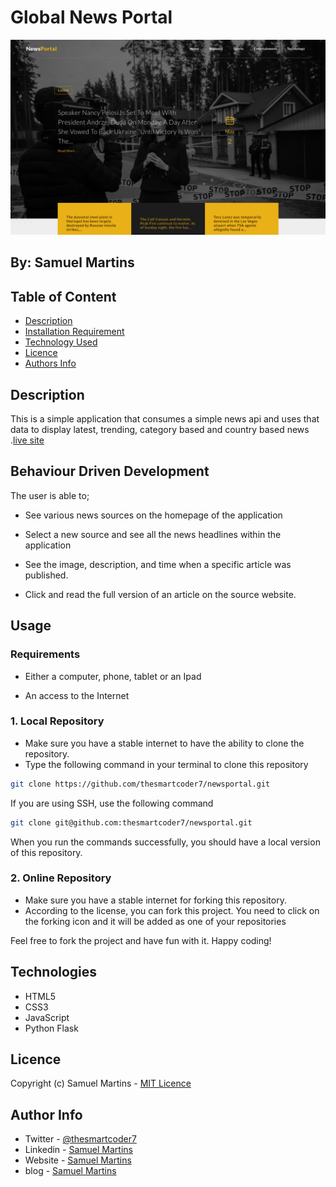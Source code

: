 # Global News Portal

![Project Image](app/static/images/readme-image.png)

## By: Samuel Martins

## Table of Content

- [Description](#description)
- [Installation Requirement](#usage)
- [Technology Used](#technologies)
- [Licence](#licence)
- [Authors Info](#author-info)

## Description

This is a simple application that consumes a simple news api and uses that data to display latest, trending, category based and country based news
.[live site](https://newsportal.smart-code.dev/)

## Behaviour Driven Development

The user is able to;

- See various news sources on the homepage of the application

- Select a new source and see all the news headlines within the application

- See the image, description, and time when a specific article was published.

- Click and read the full version of an article on the source website.

## Usage

### Requirements

- Either a computer, phone, tablet or an Ipad

- An access to the Internet

### 1. Local Repository

- Make sure you have a stable internet to have the ability to clone the repository.
- Type the following command in your terminal to clone this repository

```bash
git clone https://github.com/thesmartcoder7/newsportal.git

```

If you are using SSH, use the following command

```bash
git clone git@github.com:thesmartcoder7/newsportal.git
```

When you run the commands successfully, you should have a local version of this repository.

### 2. Online Repository

- Make sure you have a stable internet for forking this repository.
- According to the license, you can fork this project. You need to click on the forking icon and it will be added as one of your repositories

Feel free to fork the project and have fun with it. Happy coding!

## Technologies

- HTML5
- CSS3
- JavaScript
- Python Flask

## Licence

Copyright (c) Samuel Martins - [MIT Licence](LICENSE)

## Author Info

- Twitter - [@thesmartcoder7](https://twitter.com/thesmartcoder7)
- Linkedin - [Samuel Martins](https://www.linkedin.com/in/-samuel-martins/)
- Website - [Samuel Martins](https://samuel-martins.com)
- blog - [Samuel Martins](https://samuel-martins.medium.com/)
